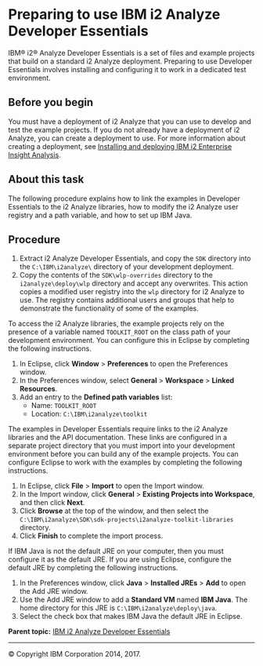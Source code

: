 Preparing to use IBM i2 Analyze Developer Essentials
====================================================

IBM® i2® Analyze Developer Essentials is a set of files and example projects that build on a standard i2 Analyze deployment. Preparing to use Developer Essentials involves installing and configuring it to work in a dedicated test environment.

Before you begin
----------------

You must have a deployment of i2 Analyze that you can use to develop and test the example projects. If you do not already have a deployment of i2 Analyze, you can create a deployment to use. For more information about creating a deployment, see <a href="https://www.ibm.com/support/knowledgecenter/SSXVXZ/com.ibm.i2.landing.doc/eia_deployment.html" class="xref" title="(Opens in a new tab or window)">Installing and deploying IBM i2 Enterprise Insight Analysis</a>.

About this task
---------------

The following procedure explains how to link the examples in Developer Essentials to the i2 Analyze libraries, how to modify the i2 Analyze user registry and a path variable, and how to set up IBM Java.

Procedure
---------

1.  Extract i2 Analyze Developer Essentials, and copy the `SDK` directory into the `C:\IBM\i2analyze\` directory of your development deployment.
2.  Copy the contents of the `SDK\wlp-overrides` directory to the `i2analyze\deploy\wlp` directory and accept any overwrites.
    This action copies a modified user registry into the `wlp` directory for i2 Analyze to use. The registry contains additional users and groups that help to demonstrate the functionality of some of the examples.

To access the i2 Analyze libraries, the example projects rely on the presence of a variable named `TOOLKIT_ROOT` on the class path of your development environment. You can configure this in Eclipse by completing the following instructions.

1.  In Eclipse, click **Window** &gt; **Preferences** to open the Preferences window.
2.  In the Preferences window, select **General** &gt; **Workspace** &gt; **Linked Resources**.
3.  Add an entry to the **Defined path variables** list:
    -   Name: `TOOLKIT_ROOT`
    -   Location: `C:\IBM\i2analyze\toolkit`

The examples in Developer Essentials require links to the i2 Analyze libraries and the API documentation. These links are configured in a separate project directory that you must import into your development environment before you can build any of the example projects. You can configure Eclipse to work with the examples by completing the following instructions.

1.  In Eclipse, click **File** &gt; **Import** to open the Import window.
2.  In the Import window, click **General** &gt; **Existing Projects into Workspace**, and then click **Next**.
3.  Click **Browse** at the top of the window, and then select the `C:\IBM\i2analyze\SDK\sdk-projects\i2analyze-toolkit-libraries` directory.
4.  Click **Finish** to complete the import process.

If IBM Java is not the default JRE on your computer, then you must configure it as the default JRE. If you are using Eclipse, configure the default JRE by completing the following instructions.

1.  In the Preferences window, click **Java** &gt; **Installed JREs** &gt; **Add** to open the Add JRE window.
2.  Use the Add JRE window to add a **Standard VM** named **IBM Java**. The home directory for this JRE is `C:\IBM\i2analyze\deploy\java`.
3.  Select the check box that makes IBM Java the default JRE in Eclipse.

**Parent topic:** <a href="developer_essentials_welcome.md" class="link" title="IBM i2 Analyze Developer Essentials contains tools, libraries, and examples that enable development and deployment of custom extensions to i2 Analyze. Developer Essentials also includes API documentation and guides to deploying the software and the example projects.">IBM i2 Analyze Developer Essentials</a>

------------------------------------------------------------------------

© Copyright IBM Corporation 2014, 2017.


